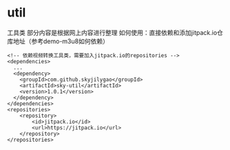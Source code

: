 # util
工具类
部分内容是根据网上内容进行整理
如何使用：直接依赖和添加jitpack.io仓库地址（参考demo-m3u8如何依赖）
```
<!-- 依赖视频转换工具类，需要加入jitpack.io的repositories -->
<dependencies>
  ...
  <dependency>
	<groupId>com.github.skyjilygao</groupId>
	<artifactId>sky-util</artifactId>
	<version>1.0.1</version>
  </dependency>
</dependencies>
<repositories>
	<repository>
		<id>jitpack.io</id>
		<url>https://jitpack.io</url>
	</repository>
</repositories>
```
